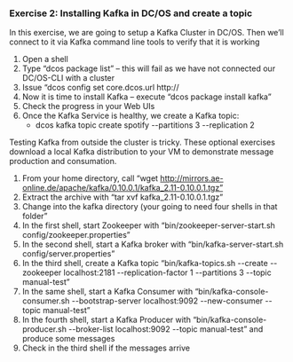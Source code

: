 ### Exercise 2: Installing Kafka in DC/OS and create a topic

In this exercise, we are going to setup a Kafka Cluster in DC/OS. Then we’ll connect to it via Kafka command line tools to verify that it is working

1. Open a shell
2. Type “dcos package list” – this will fail as we have not connected our DC/OS-CLI with a cluster
3. Issue “dcos config set core.dcos.url http://<public IP of your master node>
4. Now it is time to install Kafka – execute “dcos package install kafka”
5. Check the progress in your Web UIs
6. Once the Kafka Service is healthy, we create a Kafka topic:
   - dcos kafka topic create spotify --partitions 3 --replication 2

Testing Kafka from outside the cluster is tricky. These optional exercises download a local Kafka distribution to your VM to demonstrate message production and consumation.

1. From your home directory, call “wget http://mirrors.ae-online.de/apache/kafka/0.10.0.1/kafka_2.11-0.10.0.1.tgz”
2. Extract the archive with “tar xvf kafka_2.11-0.10.0.1.tgz”
3. Change into the kafka directory (your going to need four shells in that folder”
4. In the first shell, start Zookeeper with “bin/zookeeper-server-start.sh config/zookeeper.properties”
5. In the second shell, start a Kafka broker with “bin/kafka-server-start.sh config/server.properties”
6. In the third shell, create a Kafka topic “bin/kafka-topics.sh --create --zookeeper localhost:2181 --replication-factor 1 --partitions 3 --topic manual-test”
7. In the same shell, start a Kafka Consumer with “bin/kafka-console-consumer.sh --bootstrap-server localhost:9092 --new-consumer --topic manual-test”
8. In the fourth shell, start a Kafka Producer with “bin/kafka-console-producer.sh --broker-list localhost:9092 --topic manual-test” and produce some messages
9. Check in the third shell if the messages arrive

